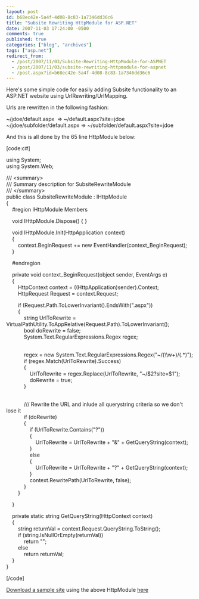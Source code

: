 ```yaml
---
layout: post
id: b68ec42e-5a4f-4d08-8c83-1a7346dd36c6
title: "Subsite Rewriting HttpModule for ASP.NET"
date: 2007-11-03 17:24:00 -0500
comments: true
published: true
categories: ["blog", "archives"]
tags: ["asp.net"]
redirect_from: 
  - /post/2007/11/03/Subsite-Rewriting-HttpModule-for-ASPNET
  - /post/2007/11/03/subsite-rewriting-httpmodule-for-aspnet
  - /post.aspx?id=b68ec42e-5a4f-4d08-8c83-1a7346dd36c6
---
```

<!-- more -->
<p>Here's some simple code for easily adding Subsite functionality to an ASP.NET website using UrlRewriting/UrlMapping.</p>
<p>Urls are rewritten in the following fashion:</p>
<p>~/jdoe/default.aspx&nbsp; =&gt; ~/default.aspx?site=jdoe<br /> ~/jdoe/subfolder/default.aspx =&gt; ~/subfolder/default.aspx?site=jdoe</p>
<p>And this is all done by the&nbsp;65 line HttpModule below:</p>
<p>[code:c#]</p>
<p>using System;<br /> using System.Web;</p>
<p>/// &lt;summary&gt;<br /> /// Summary description for SubsiteRewriteModule<br /> /// &lt;/summary&gt;<br /> public class SubsiteRewriteModule : IHttpModule<br /> {<br /> &nbsp;&nbsp;&nbsp; #region IHttpModule Members</p>
<p>&nbsp;&nbsp;&nbsp; void IHttpModule.Dispose() { }</p>
<p>&nbsp;&nbsp;&nbsp; void IHttpModule.Init(HttpApplication context)<br /> &nbsp;&nbsp;&nbsp; {<br /> &nbsp;&nbsp;&nbsp;&nbsp;&nbsp;&nbsp;&nbsp; context.BeginRequest += new EventHandler(context_BeginRequest);<br /> &nbsp;&nbsp;&nbsp; }</p>
<p>&nbsp;&nbsp;&nbsp; #endregion</p>
<p>&nbsp;&nbsp;&nbsp; private void context_BeginRequest(object sender, EventArgs e)<br /> &nbsp;&nbsp;&nbsp; {<br /> &nbsp;&nbsp;&nbsp;&nbsp;&nbsp;&nbsp;&nbsp; HttpContext context = ((HttpApplication)sender).Context;<br /> &nbsp;&nbsp;&nbsp;&nbsp;&nbsp;&nbsp;&nbsp; HttpRequest Request = context.Request;</p>
<p>&nbsp;&nbsp;&nbsp;&nbsp;&nbsp;&nbsp;&nbsp; if (Request.Path.ToLowerInvariant().EndsWith(".aspx"))<br /> &nbsp;&nbsp;&nbsp;&nbsp;&nbsp;&nbsp;&nbsp; {<br /> &nbsp;&nbsp;&nbsp;&nbsp;&nbsp;&nbsp;&nbsp;&nbsp;&nbsp;&nbsp;&nbsp; string UrlToRewrite = VirtualPathUtility.ToAppRelative(Request.Path).ToLowerInvariant();<br /> &nbsp;&nbsp;&nbsp;&nbsp;&nbsp;&nbsp;&nbsp;&nbsp;&nbsp;&nbsp;&nbsp; bool doRewrite = false;<br /> &nbsp;&nbsp;&nbsp;&nbsp;&nbsp;&nbsp;&nbsp;&nbsp;&nbsp;&nbsp;&nbsp; System.Text.RegularExpressions.Regex regex;</p>
<p><br /> &nbsp;&nbsp;&nbsp;&nbsp;&nbsp;&nbsp;&nbsp;&nbsp;&nbsp;&nbsp;&nbsp; regex = new System.Text.RegularExpressions.Regex("~/(\\w+)/(.*)");<br /> &nbsp;&nbsp;&nbsp;&nbsp;&nbsp;&nbsp;&nbsp;&nbsp;&nbsp;&nbsp;&nbsp; if (regex.Match(UrlToRewrite).Success)<br /> &nbsp;&nbsp;&nbsp;&nbsp;&nbsp;&nbsp;&nbsp;&nbsp;&nbsp;&nbsp;&nbsp; {<br /> &nbsp;&nbsp;&nbsp;&nbsp;&nbsp;&nbsp;&nbsp;&nbsp;&nbsp;&nbsp;&nbsp;&nbsp;&nbsp;&nbsp;&nbsp; UrlToRewrite = regex.Replace(UrlToRewrite, "~/$2?site=$1");<br /> &nbsp;&nbsp;&nbsp;&nbsp;&nbsp;&nbsp;&nbsp;&nbsp;&nbsp;&nbsp;&nbsp;&nbsp;&nbsp;&nbsp;&nbsp; doRewrite = true;<br /> &nbsp;&nbsp;&nbsp;&nbsp;&nbsp;&nbsp;&nbsp;&nbsp;&nbsp;&nbsp;&nbsp; }</p>
<p><br /> &nbsp;&nbsp;&nbsp;&nbsp;&nbsp;&nbsp;&nbsp;&nbsp;&nbsp;&nbsp;&nbsp; /// Rewrite the URL and inlude all querystring criteria so we don't lose it<br /> &nbsp;&nbsp;&nbsp;&nbsp;&nbsp;&nbsp;&nbsp;&nbsp;&nbsp;&nbsp;&nbsp; if (doRewrite)<br /> &nbsp;&nbsp;&nbsp;&nbsp;&nbsp;&nbsp;&nbsp;&nbsp;&nbsp;&nbsp;&nbsp; {<br /> &nbsp;&nbsp;&nbsp;&nbsp;&nbsp;&nbsp;&nbsp;&nbsp;&nbsp;&nbsp;&nbsp;&nbsp;&nbsp;&nbsp;&nbsp; if (UrlToRewrite.Contains("?"))<br /> &nbsp;&nbsp;&nbsp;&nbsp;&nbsp;&nbsp;&nbsp;&nbsp;&nbsp;&nbsp;&nbsp;&nbsp;&nbsp;&nbsp;&nbsp; {<br /> &nbsp;&nbsp;&nbsp;&nbsp;&nbsp;&nbsp;&nbsp;&nbsp;&nbsp;&nbsp;&nbsp;&nbsp;&nbsp;&nbsp;&nbsp;&nbsp;&nbsp;&nbsp;&nbsp; UrlToRewrite = UrlToRewrite + "&amp;" + GetQueryString(context);<br /> &nbsp;&nbsp;&nbsp;&nbsp;&nbsp;&nbsp;&nbsp;&nbsp;&nbsp;&nbsp;&nbsp;&nbsp;&nbsp;&nbsp;&nbsp; }<br /> &nbsp;&nbsp;&nbsp;&nbsp;&nbsp;&nbsp;&nbsp;&nbsp;&nbsp;&nbsp;&nbsp;&nbsp;&nbsp;&nbsp;&nbsp; else<br /> &nbsp;&nbsp;&nbsp;&nbsp;&nbsp;&nbsp;&nbsp;&nbsp;&nbsp;&nbsp;&nbsp;&nbsp;&nbsp;&nbsp;&nbsp; {<br /> &nbsp;&nbsp;&nbsp;&nbsp;&nbsp;&nbsp;&nbsp;&nbsp;&nbsp;&nbsp;&nbsp;&nbsp;&nbsp;&nbsp;&nbsp;&nbsp;&nbsp;&nbsp;&nbsp; UrlToRewrite = UrlToRewrite + "?" + GetQueryString(context);<br /> &nbsp;&nbsp;&nbsp;&nbsp;&nbsp;&nbsp;&nbsp;&nbsp;&nbsp;&nbsp;&nbsp;&nbsp;&nbsp;&nbsp;&nbsp; }<br /> &nbsp;&nbsp;&nbsp;&nbsp;&nbsp;&nbsp;&nbsp;&nbsp;&nbsp;&nbsp;&nbsp;&nbsp;&nbsp;&nbsp;&nbsp; context.RewritePath(UrlToRewrite, false);<br /> &nbsp;&nbsp;&nbsp;&nbsp;&nbsp;&nbsp;&nbsp;&nbsp;&nbsp;&nbsp;&nbsp; }<br /> &nbsp;&nbsp;&nbsp;&nbsp;&nbsp;&nbsp;&nbsp; }</p>
<p>&nbsp;&nbsp;&nbsp; }</p>
<p>&nbsp;&nbsp;&nbsp; private static string GetQueryString(HttpContext context)<br /> &nbsp;&nbsp;&nbsp; {<br /> &nbsp;&nbsp;&nbsp;&nbsp;&nbsp;&nbsp;&nbsp; string returnVal = context.Request.QueryString.ToString();<br /> &nbsp;&nbsp;&nbsp;&nbsp;&nbsp;&nbsp;&nbsp; if (string.IsNullOrEmpty(returnVal))<br /> &nbsp;&nbsp;&nbsp;&nbsp;&nbsp;&nbsp;&nbsp;&nbsp;&nbsp;&nbsp;&nbsp; return "";<br /> &nbsp;&nbsp;&nbsp;&nbsp;&nbsp;&nbsp;&nbsp; else<br /> &nbsp;&nbsp;&nbsp;&nbsp;&nbsp;&nbsp;&nbsp;&nbsp;&nbsp;&nbsp;&nbsp; return returnVal;<br /> &nbsp;&nbsp;&nbsp; }<br /> }</p>
<p>[/code]</p>
<p><a href="/download/blog/1419/urlrewritingsubsites.zip">Download a sample site</a> using the above HttpModule <a href="/download/blog/1419/urlrewritingsubsites.zip">here</a></p>
